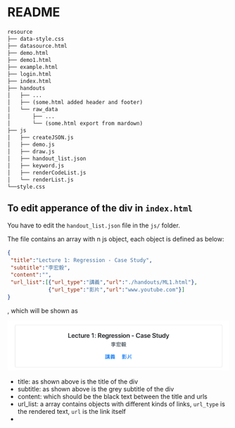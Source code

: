 # README

```
resource
├── data-style.css
├── datasource.html
├── demo.html
├── demo1.html
├── example.html
├── login.html
├── index.html
├── handouts
│   ├── ...
│   ├── (some.html added header and footer)
│   └── raw_data
│       ├── ...
│       └── (some.html export from mardown)
├── js
│   ├── createJSON.js
│   ├── demo.js
│   ├── draw.js
│   ├── handout_list.json
│   ├── keyword.js
│   ├── renderCodeList.js
│   └── renderList.js
└──style.css
```



## To edit apperance of the div in `index.html`

You have to edit the `handout_list.json` file in the `js/` folder.

The file contains an array with n js object, each object is defined as below:

```json
{
 "title":"Lecture 1: Regression - Case Study",
 "subtitle":"李宏毅",
 "content":"",
 "url_list":[{"url_type":"講義","url":"./handouts/ML1.html"}, 
             {"url_type":"影片","url":"www.youtube.com"}]
}
```

, which will be shown as

![Screen Shot 2020-09-25 at 7.57.05 PM](https://github.com/TAITKit/dogo/blob/master/Screen%20Shot%202020-09-25%20at%207.57.05%20PM.png?raw=true)

- title: as shown above is the title of the div
- subtitle: as shown above is the grey subtitle of the div
- content: which should be the black text between the title and urls
- url_list: a array contains objects with different kinds of links, `url_type` is the rendered text, `url` is the link itself
- 